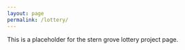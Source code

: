 ```yaml
---
layout: page
permalink: /lottery/
---
```


This is a placeholder for the stern grove lottery project page.
